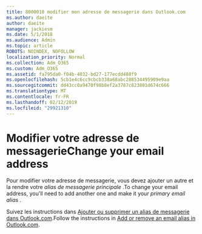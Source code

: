 ```yaml
---
title: 8000010 modifier mon adresse de messagerie dans Outlook.com
ms.author: daeite
author: daeite
manager: jackiesm
ms.date: 5/1/2018
ms.audience: Admin
ms.topic: article
ROBOTS: NOINDEX, NOFOLLOW
localization_priority: Normal
ms.collection: Adm_O365
ms.custom: Adm_O365
ms.assetid: fa795da0-f04b-4032-bd27-177ecdd488f9
ms.openlocfilehash: 5cb1e4c6cc9cbcb338a68abc288534495909e9aa
ms.sourcegitcommit: dd43cc0a9470f98b8ef2a3787c823801d674c666
ms.translationtype: MT
ms.contentlocale: fr-FR
ms.lasthandoff: 02/12/2019
ms.locfileid: "29921310"
---
```

# <a name="change-your-email-address"></a><span data-ttu-id="15a7a-102">Modifier votre adresse de messagerie</span><span class="sxs-lookup"><span data-stu-id="15a7a-102">Change your email address</span></span>

<span data-ttu-id="15a7a-103">Pour modifier votre adresse de messagerie, vous devez ajouter un autre et la rendre votre *alias de messagerie principale* .</span><span class="sxs-lookup"><span data-stu-id="15a7a-103">To change your email address, you'll need to add another one and make it your  *primary email alias*  .</span></span> 
  
<span data-ttu-id="15a7a-104">Suivez les instructions dans [Ajouter ou supprimer un alias de messagerie dans Outlook.com](https://go.microsoft.com/fwlink/p/?linkid=873115).</span><span class="sxs-lookup"><span data-stu-id="15a7a-104">Follow the instructions in [Add or remove an email alias in Outlook.com](https://go.microsoft.com/fwlink/p/?linkid=873115).</span></span>
  

